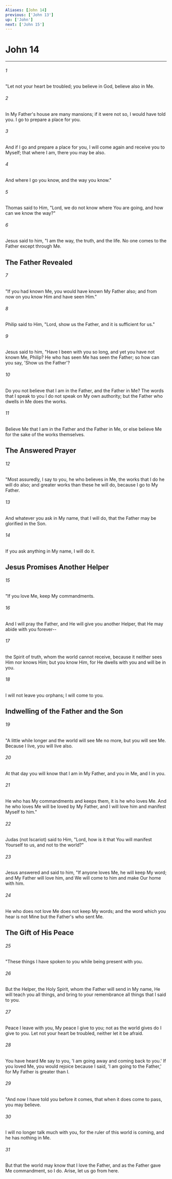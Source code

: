 ```yaml
---
Aliases: [John 14]
previous: ['John 13']
up: ['John']
next: ['John 15']
---
```

# John 14

***


###### 1 
"Let not your heart be troubled; you believe in God, believe also in Me. 

###### 2 
In My Father's house are many mansions; if it were not so, I would have told you. I go to prepare a place for you. 

###### 3 
And if I go and prepare a place for you, I will come again and receive you to Myself; that where I am, there you may be also. 

###### 4 
And where I go you know, and the way you know." 

###### 5 
Thomas said to Him, "Lord, we do not know where You are going, and how can we know the way?" 

###### 6 
Jesus said to him, "I am the way, the truth, and the life. No one comes to the Father except through Me.

## The Father Revealed 

###### 7 
"If you had known Me, you would have known My Father also; and from now on you know Him and have seen Him." 

###### 8 
Philip said to Him, "Lord, show us the Father, and it is sufficient for us." 

###### 9 
Jesus said to him, "Have I been with you so long, and yet you have not known Me, Philip? He who has seen Me has seen the Father; so how can you say, 'Show us the Father'? 

###### 10 
Do you not believe that I am in the Father, and the Father in Me? The words that I speak to you I do not speak on My own authority; but the Father who dwells in Me does the works. 

###### 11 
Believe Me that I am in the Father and the Father in Me, or else believe Me for the sake of the works themselves.

## The Answered Prayer 

###### 12 
"Most assuredly, I say to you, he who believes in Me, the works that I do he will do also; and greater works than these he will do, because I go to My Father. 

###### 13 
And whatever you ask in My name, that I will do, that the Father may be glorified in the Son. 

###### 14 
If you ask anything in My name, I will do it.

## Jesus Promises Another Helper 

###### 15 
"If you love Me, keep My commandments. 

###### 16 
And I will pray the Father, and He will give you another Helper, that He may abide with you forever-- 

###### 17 
the Spirit of truth, whom the world cannot receive, because it neither sees Him nor knows Him; but you know Him, for He dwells with you and will be in you. 

###### 18 
I will not leave you orphans; I will come to you.

## Indwelling of the Father and the Son 

###### 19 
"A little while longer and the world will see Me no more, but you will see Me. Because I live, you will live also. 

###### 20 
At that day you will know that I am in My Father, and you in Me, and I in you. 

###### 21 
He who has My commandments and keeps them, it is he who loves Me. And he who loves Me will be loved by My Father, and I will love him and manifest Myself to him." 

###### 22 
Judas (not Iscariot) said to Him, "Lord, how is it that You will manifest Yourself to us, and not to the world?" 

###### 23 
Jesus answered and said to him, "If anyone loves Me, he will keep My word; and My Father will love him, and We will come to him and make Our home with him. 

###### 24 
He who does not love Me does not keep My words; and the word which you hear is not Mine but the Father's who sent Me.

## The Gift of His Peace 

###### 25 
"These things I have spoken to you while being present with you. 

###### 26 
But the Helper, the Holy Spirit, whom the Father will send in My name, He will teach you all things, and bring to your remembrance all things that I said to you. 

###### 27 
Peace I leave with you, My peace I give to you; not as the world gives do I give to you. Let not your heart be troubled, neither let it be afraid. 

###### 28 
You have heard Me say to you, 'I am going away and coming back to you.' If you loved Me, you would rejoice because I said, 'I am going to the Father,' for My Father is greater than I. 

###### 29 
"And now I have told you before it comes, that when it does come to pass, you may believe. 

###### 30 
I will no longer talk much with you, for the ruler of this world is coming, and he has nothing in Me. 

###### 31 
But that the world may know that I love the Father, and as the Father gave Me commandment, so I do. Arise, let us go from here.
